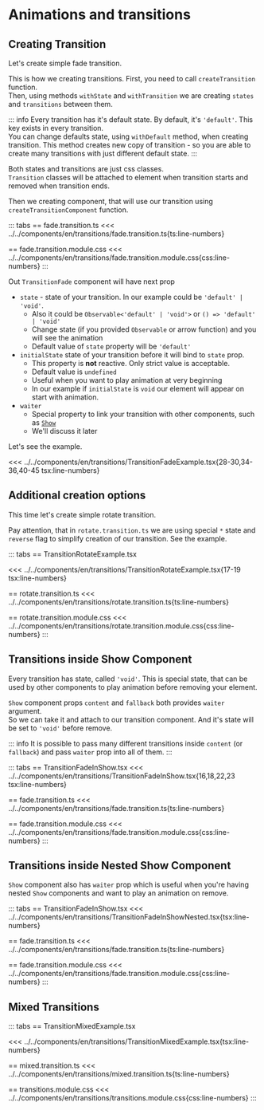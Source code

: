 # Animations and transitions

<script setup>
import Demo from '../../components/tools/Demo.vue'
import { TransitionFadeExample } from '../../components/en/transitions/TransitionFadeExample.tsx'
import { TransitionRotateExample } from '../../components/en/transitions/TransitionRotateExample.tsx'
import { TransitionMixedExample } from '../../components/en/transitions/TransitionMixedExample.tsx'
import { TransitionFadeInShow } from '../../components/en/transitions/TransitionFadeInShow.tsx'
import { TransitionFadeInShowNested } from '../../components/en/transitions/TransitionFadeInShowNested.tsx'

</script>

## Creating Transition

Let's create simple fade transition.

This is how we creating transitions. First, you need to call `createTransition` function.  
Then, using  methods `withState` and `withTransition` we are creating `states` and `transitions` between them.

::: info
Every transition has it's default state. By default, it's `'default'`. This key exists in every transition.  
You can change defaults state, using `withDefault` method, when creating transition. 
This method creates new copy of transition - so you are able to create many transitions with just different default state.
:::

Both states and transitions are just css classes.  
`Transition` classes will be attached to element when transition starts and removed when transition ends.

Then we creating component, that will use our transition using `createTransitionComponent` function.

::: tabs
== fade.transition.ts
<<< ../../components/en/transitions/fade.transition.ts{ts:line-numbers}

== fade.transition.module.css
<<< ../../components/en/transitions/fade.transition.module.css{css:line-numbers}
:::

Out `TransitionFade` component will have next prop
 * `state` - state of your transition. In our example could be `'default' | 'void'`.
   * Also it could be `Observable<'default' | 'void'>` or `() => 'default' | 'void'`
   * Change state (if you provided `Observable` or arrow function) and you will see the animation
   * Default value of `state` property will be `'default'`
 * `initialState` state of your transition before it will bind to `state` prop.
   * This property is **not** reactive. Only strict value is acceptable. 
   * Default value is `undefined`
   * Useful when you want to play animation at very beginning
   * In our example if `initialState` is `void` our element will appear on start with animation.
 * `waiter` 
   * Special property to link your transition with other components, such as [`Show`](./conditional-rendering.md)
   * We'll discuss it later

Let's see the example.

<<< ../../components/en/transitions/TransitionFadeExample.tsx{28-30,34-36,40-45 tsx:line-numbers}

<Demo align-start :is="TransitionFadeExample" />

## Additional creation options

This time let's create simple rotate transition.

Pay attention, that in `rotate.transition.ts` we are using special `*` state and `reverse` flag to simplify creation of our transition.
See the example.

::: tabs
== TransitionRotateExample.tsx

<<< ../../components/en/transitions/TransitionRotateExample.tsx{17-19 tsx:line-numbers}

== rotate.transition.ts
<<< ../../components/en/transitions/rotate.transition.ts{ts:line-numbers}

== rotate.transition.module.css
<<< ../../components/en/transitions/rotate.transition.module.css{css:line-numbers}
:::

<Demo align-start :is="TransitionRotateExample" />


## Transitions inside Show Component

Every transition has state, called `'void'`.
This is special state, that can be used by other components to play animation before removing your element.

`Show` component props `content` and `fallback` both provides `waiter` argument.  
So we can take it and attach to our transition component. And it's state will be set to `'void'` before remove.

::: info
It is possible to pass many different transitions inside `content` (or `fallback`) and pass `waiter` prop into all of them. 
:::

::: tabs
== TransitionFadeInShow.tsx
<<< ../../components/en/transitions/TransitionFadeInShow.tsx{16,18,22,23 tsx:line-numbers}

== fade.transition.ts
<<< ../../components/en/transitions/fade.transition.ts{ts:line-numbers}

== fade.transition.module.css
<<< ../../components/en/transitions/fade.transition.module.css{css:line-numbers}
:::
<Demo align-start :is="TransitionFadeInShow" />

## Transitions inside Nested Show Component

`Show` component also has `waiter` prop which is useful when you're having nested `Show` components and want to play an animation on remove.

::: tabs
== TransitionFadeInShow.tsx
<<< ../../components/en/transitions/TransitionFadeInShowNested.tsx{tsx:line-numbers}

== fade.transition.ts
<<< ../../components/en/transitions/fade.transition.ts{ts:line-numbers}

== fade.transition.module.css
<<< ../../components/en/transitions/fade.transition.module.css{css:line-numbers}
:::

<Demo align-start :is="TransitionFadeInShowNested" />

## Mixed Transitions

::: tabs
== TransitionMixedExample.tsx

<<< ../../components/en/transitions/TransitionMixedExample.tsx{tsx:line-numbers}

== mixed.transition.ts
<<< ../../components/en/transitions/mixed.transition.ts{ts:line-numbers}

== transitions.module.css
<<< ../../components/en/transitions/transitions.module.css{css:line-numbers}
:::

<Demo align-start :is="TransitionMixedExample" />
